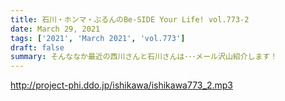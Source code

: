 ```yaml
---
title: 石川・ホンマ・ぶるんのBe-SIDE Your Life! vol.773-2
date: March 29, 2021
tags: ['2021', 'March 2021', 'vol.773']
draft: false
summary: そんななか最近の西川さんと石川さんは･･･メール沢山紹介します！
---
```


http://project-phi.ddo.jp/ishikawa/ishikawa773_2.mp3